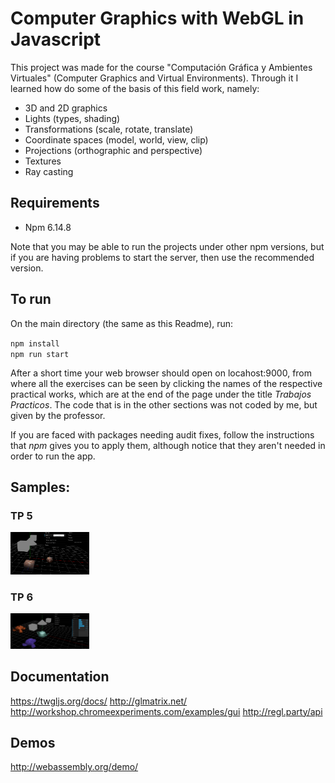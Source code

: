 # Computer Graphics with WebGL in Javascript
This project was made for the course "Computación Gráfica y Ambientes Virtuales"
(Computer Graphics and Virtual Environments). Through it I learned how do some of the basis of this field work, namely:
* 3D and 2D graphics 
* Lights (types, shading)
* Transformations (scale, rotate, translate)
* Coordinate spaces (model, world, view, clip)
* Projections (orthographic and perspective)
* Textures
* Ray casting

## Requirements

* Npm 6.14.8

Note that you may be able to run the projects under other npm versions, but if you are having problems to start the server, then use the recommended version.
 
## To run
On the main directory (the same as this Readme), run:

`npm install`  
`npm run start`  

After a short time your web browser should open on locahost:9000, from where all the exercises can be seen by clicking the names of the respective practical works, which are at the end of the page under the title *Trabajos Practicos*. The code that is in the other sections was not coded by me, but given by the professor.

If you are faced with packages needing audit fixes, follow the instructions that *npm* gives you to apply them, although notice that they aren't needed in order to run the app.

## Samples:

### TP 5 
<img src="media/tp5.gif" width=25% height=25% />

### TP 6
<img src="media/tp6.gif" width=25% height=25% />

## Documentation
https://twgljs.org/docs/
http://glmatrix.net/
http://workshop.chromeexperiments.com/examples/gui
http://regl.party/api

## Demos
http://webassembly.org/demo/
